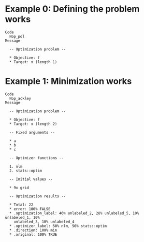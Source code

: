 # Example 0: Defining the problem works

    Code
      Nop_pol
    Message
      
      -- Optimization problem --
      
      * Objective: f
      * Target: x (length 1)

# Example 1: Minimization works

    Code
      Nop_ackley
    Message
      
      -- Optimization problem --
      
      * Objective: f
      * Target: x (length 2)
      
      -- Fixed arguments --
      
      * a
      * b
      * c
      
      -- Optimizer functions --
      
      1. nlm
      2. stats::optim
      
      -- Initial values --
      
      * 9x grid
      
      -- Optimization results --
      
      * Total: 22
      * error: 100% FALSE
      * .optimization_label: 46% unlabeled_2, 28% unlabeled_5, 10% unlabeled_1, 10%
        unlabeled_3, 10% unlabeled_4
      * .optimizer_label: 50% nlm, 50% stats::optim
      * .direction: 100% min
      * .original: 100% TRUE

